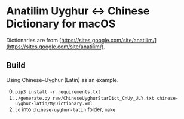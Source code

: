 # Anatilim Uyghur ↔︎ Chinese Dictionary for macOS

Dictionaries are from [https://sites.google.com/site/anatilim/](https://sites.google.com/site/anatilim/).

## Build

Using Chinese–Uyghur (Latin) as an example.

0. `pip3 install -r requirements.txt`
0. `./generate.py raw/ChineseUyghurStarDict_CnUy_ULY.txt chinese-uyghur-latin/MyDictionary.xml`
0. `cd` into `chinese-uyghur-latin` folder, `make`
